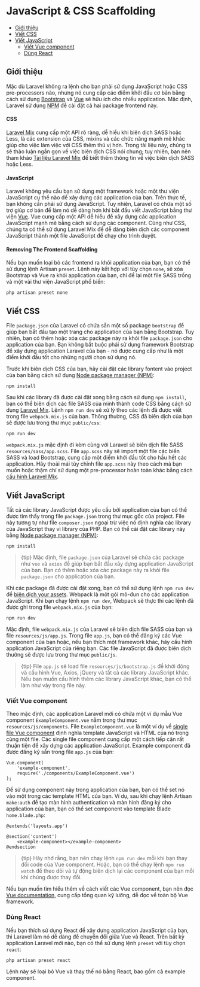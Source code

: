 # JavaScript & CSS Scaffolding

- [Giới thiệu](#introduction)
- [Viết CSS](#writing-css)
- [Viết JavaScript](#writing-javascript)
    - [Viết Vue component](#writing-vue-components)
    - [Dùng React](#using-react)

<a name="introduction"></a>
## Giới thiệu

Mặc dù Laravel không ra lệnh cho bạn phải sử dụng JavaScript hoặc CSS pre-processors nào, nhưng nó cung cấp các điểm khởi đầu cơ bản bằng cách sử dụng [Bootstrap](https://getbootstrap.com/) và [Vue](https://vuejs.org) sẽ hữu ích cho nhiều application. Mặc định, Laravel sử dụng [NPM](https://www.npmjs.org) để cài đặt cả hai package frontend này.

#### CSS

[Laravel Mix](/docs/{{version}}/mix) cung cấp một API rõ ràng, dễ hiểu khi biên dịch SASS hoặc Less, là các extension của CSS, mixins và các chức năng mạnh mẽ khác giúp cho việc làm việc với CSS thêm thú vị hơn. Trong tài liệu này, chúng ta sẽ thảo luận ngắn gọn về việc biên dịch CSS nói chung; tuy nhiên, bạn nên tham khảo [Tài liệu Laravel Mix](/docs/{{version}}/mix) để biết thêm thông tin về việc biên dịch SASS hoặc Less.

#### JavaScript

Laravel không yêu cầu bạn sử dụng một framework hoặc một thư viện JavaScript cụ thể nào để xây dựng các application của bạn. Trên thực tế, bạn không cần phải sử dụng JavaScript. Tuy nhiên, Laravel có chứa một số trợ giúp cơ bản để làm nó dễ dàng hơn khi bắt đầu viết JavaScript bằng thư viện [Vue](https://vuejs.org). Vue cung cấp một API dễ hiểu để xây dựng các application JavaScript mạnh mẽ bằng cách sử dụng các component. Cũng như CSS, chúng ta có thể sử dụng Laravel Mix để dễ dàng biên dịch các component JavaScript thành một file JavaScript để chạy cho trình duyệt.

#### Removing The Frontend Scaffolding

Nếu bạn muốn loại bỏ các frontend ra khỏi application của bạn, bạn có thể sử dụng lệnh Artisan `preset`. Lệnh này kết hợp với tùy chọn `none`, sẽ xóa Bootstrap và Vue ra khỏi application của bạn, chỉ để lại một file SASS trống và một vài thư viện JavaScript phổ biến:

    php artisan preset none

<a name="writing-css"></a>
## Viết CSS

File `package.json` của Laravel có chứa sẵn một số package `bootstrap` để giúp bạn bắt đầu tạo một trang cho application của bạn bằng Bootstrap. Tuy nhiên, bạn có thêm hoặc xóa các package này ra khỏi file `package.json` cho application của bạn. Bạn không bắt buộc phải sử dụng framework Bootstrap để xây dựng application Laravel của bạn - nó được cung cấp như là một điểm khởi đầu tốt cho những người chọn sử dụng nó.

Trước khi biên dịch CSS của bạn, hãy cài đặt các library fontent vào project của bạn bằng cách sử dụng [Node package manager (NPM)](https://www.npmjs.org):

    npm install

Sau khi các library đã được cài đặt xong bằng cách sử dụng `npm install`, bạn có thể biên dịch các file SASS của mình thành code CSS bằng cách sử dụng [Laravel Mix](/docs/{{version}}/mix#working-with-stylesheets). Lệnh `npm run dev` sẽ xử lý theo các lệnh đã được viết trong file `webpack.mix.js` của bạn. Thông thường, CSS đã biên dịch của bạn sẽ được lưu trong thư mục `public/css`:

    npm run dev

`webpack.mix.js` mặc định đi kèm cùng với Laravel sẽ biên dịch file SASS `resources/sass/app.scss`. File `app.scss` này sẽ import một file các biến SASS và load Bootstrap, cung cấp một điểm khởi đầu tốt cho hầu hết các application. Hãy thoải mái tùy chỉnh file `app.scss` này theo cách mà bạn muốn hoặc thậm chí sử dụng một pre-processor hoàn toàn khác bằng cách [cấu hình Laravel Mix](/docs/{{version}}/mix).

<a name="writing-javascript"></a>
## Viết JavaScript

Tất cả các library JavaScript được yêu cầu bởi application của bạn có thể được tìm thấy trong file `package.json` trong thư mục gốc của project. File này tương tự như file `composer.json` ngoại trừ việc nó định nghĩa các library của JavaScript thay vì library của PHP. Bạn có thể cài đặt các library này bằng [Node package manager (NPM)](https://www.npmjs.org):

    npm install

> {tip} Mặc định, file `package.json` của Laravel sẽ chứa các package như `vue` và `axios` để giúp bạn bắt đầu xây dựng application JavaScript của bạn. Bạn có thêm hoặc xóa các package này ra khỏi file `package.json` cho application của bạn.

Khi các package đã được cài đặt xong, bạn có thể sử dụng lệnh `npm run dev` để [biên dịch your assets](/docs/{{version}}/mix). Webpack là một gói mô-đun cho các application JavaScript. Khi bạn chạy lệnh `npm run dev`, Webpack sẽ thực thi các lệnh đã được ghi trong file `webpack.mix.js` của bạn:

    npm run dev

Mặc định, file `webpack.mix.js` của Laravel sẽ biên dịch file SASS của bạn và file `resources/js/app.js`. Trong file `app.js`, bạn có thể đăng ký các Vue component của bạn hoặc, nếu bạn thích một framework khác, hãy cấu hình application JavaScript của riêng bạn. Các file JavaScript đã được biên dịch thường sẽ được lưu trong thư mục `public/js`.

> {tip} File `app.js` sẽ load file `resources/js/bootstrap.js` để khởi động và cấu hình Vue, Axios, jQuery và tất cả các library JavaScript khác. Nếu bạn muốn cấu hình thêm các library JavaScript khác, bạn có thể làm như vậy trong file này.

<a name="writing-vue-components"></a>
### Viết Vue component

Theo mặc định, các application Laravel mới có chứa một ví dụ mẫu Vue component `ExampleComponent.vue` nằm trong thư mục `resources/js/components`. File `ExampleComponent.vue` là một ví dụ về [single file Vue component](https://vuejs.org/guide/single-file-components) định nghĩa template JavaScript và HTML của nó trong cùng một file. Các single file component cung cấp một cách tiếp cận rất thuận tiện để xây dựng các application JavaScript. Example component đã được đăng ký sẵn trong file `app.js` của bạn:

    Vue.component(
        'example-component',
        require('./components/ExampleComponent.vue')
    );

Để sử dụng component này trong application của bạn, bạn có thể set nó vào một trong các template HTML của bạn. Ví dụ, sau khi chạy lệnh Artisan `make:auth` để tạo màn hình authentication và màn hình đăng ký cho application của bạn, bạn có thể set component vào template Blade `home.blade.php`:

    @extends('layouts.app')

    @section('content')
        <example-component></example-component>
    @endsection

> {tip} Hãy nhớ rằng, bạn nên chạy lệnh `npm run dev` mỗi khi bạn thay đổi code của Vue component. Hoặc, bạn có thể chạy lệnh `npm run watch` để theo dõi và tự động biên dịch lại các component của bạn mỗi khi chúng được thay đổi.

Nếu bạn muốn tìm hiểu thêm về cách viết các Vue component, bạn nên đọc [Vue documentation](https://vuejs.org/guide/), cung cấp tổng quan kỹ lưỡng, dễ đọc về toàn bộ Vue framework.

<a name="using-react"></a>
### Dùng React

Nếu bạn thích sử dụng React để xây dựng application JavaScript của bạn, thì Laravel làm nó dễ dàng để chuyển đổi giữa Vue và React. Trên bất kỳ application Laravel mới nào, bạn có thể sử dụng lệnh `preset` với tùy chọn `react`:

    php artisan preset react

Lệnh này sẽ loại bỏ Vue và thay thế nó bằng React, bao gồm cả example component.
